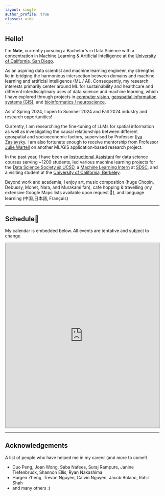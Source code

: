 ```yaml
---
layout: single
author_profile: true
classes: wide
---
```


## Hello!

I'm **Nate**, currently pursuing a Bachelor's in Data Science with a concentration in Machine Learning & Artificial Intelligence at the [University of California, San Diego](https://datascience.ucsd.edu/). 

 As an aspiring data scientist and machine learning engineer, my strengths lie in bridging the harmonious intersection between domains and machine learning and artificial intelligence (ML / AI). Consequently, my research interests primarily center around ML for sustainability and healthcare and different interdisciplinary uses of data science and machine learning, which I have explored through projects in [computer vision](https://natdosan.github.io/exploringcnn.pdf), [geospatial information systems (GIS)](https://natdosan.github.io/A_Causal_Analysis_on_Public_Transportation_in_NYC.pdf), and <u>bioinformatics / neuroscience</u>. 
 
As of Spring 2024, I open to Summer 2024 and Fall 2024 industry and research opportunities!

Currently, I am researching the fine-tuning of LLMs for spatial information as well as investigating the causal relationships between different geospatial and socioeconomic factors, supervised by Professor [Ilya Zaslavsky](https://www.researchgate.net/profile/Ilya-Zaslavsky). I am also fortunate enough to receive mentorship from Professor [Julie Wartell](https://jwartell.ucsd.edu/) on another ML/GIS application-based research project.

In the past year, I have been an <u>Instructional Assistant</u> for data science courses serving ~1200 students, led various machine learning projects for the [Data Science Society @ UCSD](https://www.ds3ucsd.com/), a <u>Machine Learning Intern</u> at [SDSC](https://www.sdsc.edu/), and a visiting student at the [University of California, Berkeley](https://eecs.berkeley.edu/). 

Beyond work and academia, I enjoy art, music composition (huge Chopin, Debussy, Monet, Nara, and Murakami fan), cafe hopping & travelling (my extensive Google Maps lists available upon request 🙂), and language learning (中国,日本語, Français)

---


## Schedule📅

My calendar is embedded below. All events are tentative and subject to change.

<iframe src="https://calendar.google.com/calendar/embed?src=nadelrosario%40ucsd.edu&ctz=America%2FLos_Angeles" style="border:solid 1px #777" width="100%" height="600" frameborder="0" scrolling="no"></iframe>

---

## Acknowledgements

A list of people who have helped me in my career (and more to come!)

- Duo Peng, Joan Wong, Saba Nafees, Suraj Rampure, Janine Tiefenbruck, Shannon Ellis, Ryan Nakashima
- Hargen Zheng, Trevan Nguyen, Calvin Nguyen, Jacob Bolano, Rahil Shah
- and many others :)
